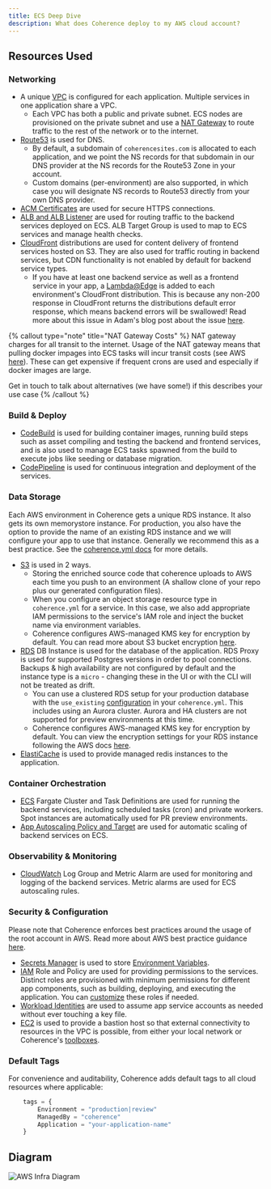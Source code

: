 ```yaml
---
title: ECS Deep Dive
description: What does Coherence deploy to my AWS cloud account?
---
```


## Resources Used

### Networking
- A unique [VPC](https://docs.aws.amazon.com/vpc/latest/userguide/what-is-amazon-vpc.html) is configured for each application. Multiple services in one application share a VPC.
    - Each VPC has both a public and private subnet. ECS nodes are provisioned on the private subnet and use a [NAT Gateway](https://docs.aws.amazon.com/vpc/latest/userguide/vpc-nat-gateway.html) to route traffic to the rest of the network or to the internet.
- [Route53](https://docs.aws.amazon.com/Route53/latest/DeveloperGuide/Welcome.html) is used for DNS.
    - By default, a subdomain of `coherencesites.com` is allocated to each application, and we point the NS records for that subdomain in our DNS provider at the NS records for the Route53 Zone in your account.
    - Custom domains (per-environment) are also supported, in which case you will designate NS records to Route53 directly from your own DNS provider.
- [ACM Certificates](https://docs.aws.amazon.com/acm/latest/userguide/acm-overview.html) are used for secure HTTPS connections.
- [ALB and ALB Listener](https://docs.aws.amazon.com/elasticloadbalancing/latest/application/introduction.html) are used for routing traffic to the backend services deployed on ECS. ALB Target Group is used to map to ECS services and manage health checks.
- [CloudFront](https://docs.aws.amazon.com/AmazonCloudFront/latest/DeveloperGuide/Introduction.html) distributions are used for content delivery of frontend services hosted on S3. They are also used for traffic routing in backend services, but CDN functionality is not enabled by default for backend service types.
    - If you have at least one backend service as well as a frontend service in your app, a [Lambda@Edge](https://docs.aws.amazon.com/lambda/latest/dg/lambda-edge.html) is added to each environment's CloudFront distribution. This is because any non-200 response in CloudFront returns the distributions default error response, which means backend errors will be swallowed! Read more about this issue in Adam's blog post about the issue [here](https://www.withcoherence.com/post/aws-spa-routing-the-bad-the-ugly-and-the-uglier).

{% callout type="note" title="NAT Gateway Costs" %}
NAT gateway charges for all transit to the internet. Usage of the NAT gateway means that pulling docker impages into ECS tasks will incur transit costs (see AWS [here](https://aws.amazon.com/vpc/pricing/)). These can get expensive if frequent crons are used and especially if docker images are large. 

Get in touch to talk about alternatives (we have some!) if this describes your use case
{% /callout %}

### Build & Deploy
- [CodeBuild](https://docs.aws.amazon.com/codebuild/index.html) is used for building container images, running build steps such as asset compiling and testing the backend and frontend services, and is also used to manage ECS tasks spawned from the build to execute jobs like seeding or database migration.
- [CodePipeline](https://docs.aws.amazon.com/codepipeline/latest/userguide/welcome.html) is used for continuous integration and deployment of the services.

### Data Storage

Each AWS environment in Coherence gets a unique RDS instance. It also gets its own memorystore instance. For production, you also have the option to provide the name of an existing RDS instance and we will configure your app to use that instance. Generally we recommend this as a best practice. See the [coherence.yml docs](docs/configuration/coherenceyml#use-existing-databases) for more details.

- [S3](https://docs.aws.amazon.com/AmazonS3/latest/userguide/Welcome.html) is used in 2 ways.
    - Storing the enriched source code that coherence uploads to AWS each time you push to an environment (A shallow clone of your repo plus our generated configuration files).
    - When you configure an object storage resource type in `coherence.yml` for a service. In this case, we also add appropriate IAM permissions to the service's IAM role and inject the bucket name via environment variables.
    - Coherence configures AWS-managed KMS key for encryption by default. You can read more about S3 bucket encryption [here](https://docs.aws.amazon.com/AmazonS3/latest/userguide/bucket-encryption.html).
- [RDS](https://docs.aws.amazon.com/AmazonRDS/latest/UserGuide/Welcome.html) DB Instance is used for the database of the application. RDS Proxy is used for supported Postgres versions in order to pool connections. Backups & high availability are not configured by default and the instance type is a `micro` - changing these in the UI or with the CLI will not be treated as drift.
    - You can use a clustered RDS setup for your production database with the `use_existing` [configuration](/docs/configuration/services#resources) in your `coherence.yml`. This includes using an Aurora cluster. Aurora and HA clusters are not supported for preview environments at this time.
    - Coherence configures AWS-managed KMS key for encryption by default. You can view the encryption settings for your RDS instance following the AWS docs [here](https://docs.aws.amazon.com/AmazonRDS/latest/UserGuide/Overview.Encryption.html#Overview.Encryption.Determining).
- [ElastiCache](https://docs.aws.amazon.com/AmazonElastiCache/latest/red-ug/WhatIs.html) is used to provide managed redis instances to the application.

### Container Orchestration
- [ECS](https://docs.aws.amazon.com/AmazonECS/latest/userguide/what-is-fargate.html) Fargate Cluster and Task Definitions are used for running the backend services, including scheduled tasks (cron) and private workers. Spot instances are automatically used for PR preview environments.
- [App Autoscaling Policy and Target](https://docs.aws.amazon.com/AmazonECS/latest/developerguide/service-auto-scaling.html) are used for automatic scaling of backend services on ECS.

### Observability & Monitoring
- [CloudWatch](https://docs.aws.amazon.com/AmazonCloudWatch/latest/monitoring/WhatIsCloudWatch.html) Log Group and Metric Alarm are used for monitoring and logging of the backend services. Metric alarms are used for ECS autoscaling rules.

### Security & Configuration

Please note that Coherence enforces best practices around the usage of the root account in AWS. Read more about AWS best practice guidance [here](https://docs.aws.amazon.com/SetUp/latest/UserGuide/best-practices-root-user.html).

- [Secrets Manager](https://docs.aws.amazon.com/secretsmanager/latest/userguide/intro.html) is used to store [Environment Variables](/docs/reference/environment-variables).
- [IAM](https://docs.aws.amazon.com/IAM/latest/UserGuide/introduction.html) Role and Policy are used for providing permissions to the services. Distinct roles are provisioned with minimum permissions for different app components, such as building, deploying, and executing the application. You can [customize](/docs/how-to/modify-iam-roles) these roles if needed.
- [Workload Identities](https://docs.aws.amazon.com/rolesanywhere/latest/userguide/workload-identities.html) are used to assume app service accounts as needed without ever touching a key file.
- [EC2](https://docs.aws.amazon.com/AWSEC2/latest/UserGuide/concepts.html) is used to provide a bastion host so that external connectivity to resources in the VPC is possible, from either your local network or Coherence's [toolboxes](/docs/reference/toolbox).

### Default Tags

For convenience and auditability, Coherence adds default tags to all cloud resources where applicable:
```terraform
    tags = {
        Environment = "production|review"
        ManagedBy = "coherence"
        Application = "your-application-name"
    }
```

## Diagram

![AWS Infra Diagram](./docs/images/aws-infra.png)